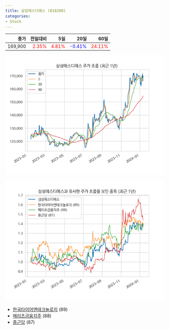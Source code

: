 ```yaml
---
title: 삼성에스디에스 (018260)
categories:
- Stock
---
```


|종가|전일대비|5일|20일|60일|
|---:|-------:|--:|---:|---:|
|169,900|<span style="color: red">2.35%</span>|<span style="color: red">4.81%</span>|<span style="color: blue">-0.41%</span>|<span style="color: red">24.11%</span>|


<!-- more -->

![018260](/assets/images/stock/018260.png)

![018260](/assets/images/stock/018260_sim.png)

- [한국타이어앤테크놀로지](/stock/161390/) (89)
- [메리츠금융지주](/stock/138040/) (88)
- [종근당](/stock/185750/) (87)
